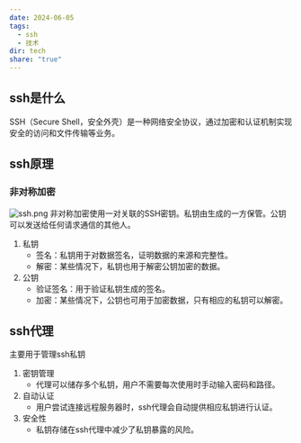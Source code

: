 ```yaml
---
date: 2024-06-05
tags:
  - ssh
  - 技术
dir: tech
share: "true"
---
```


## ssh是什么
SSH（Secure Shell，安全外壳）是一种网络安全协议，通过加密和认证机制实现安全的访问和文件传输等业务。
## ssh原理
### 非对称加密
![ssh.png](ssh.png)
非对称加密使用一对关联的SSH密钥。私钥由生成的一方保管。公钥可以发送给任何请求通信的其他人。
1. 私钥
	- 签名：私钥用于对数据签名，证明数据的来源和完整性。
	- 解密：某些情况下，私钥也用于解密公钥加密的数据。
2. 公钥
	 - 验证签名：用于验证私钥生成的签名。
	 - 加密：某些情况下，公钥也可用于加密数据，只有相应的私钥可以解密。
## ssh代理
主要用于管理ssh私钥
1. 密钥管理
	- 代理可以储存多个私钥，用户不需要每次使用时手动输入密码和路径。
2. 自动认证
	- 用户尝试连接远程服务器时，ssh代理会自动提供相应私钥进行认证。
3. 安全性
	- 私钥存储在ssh代理中减少了私钥暴露的风险。